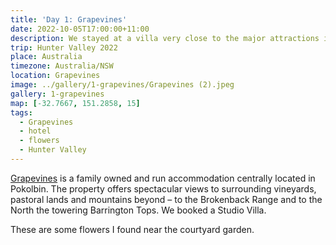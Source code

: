 ```yaml
---
title: 'Day 1: Grapevines'
date: 2022-10-05T17:00:00+11:00
description: We stayed at a villa very close to the major attractions in Pokolbin.
trip: Hunter Valley 2022
place: Australia
timezone: Australia/NSW
location: Grapevines
image: ../gallery/1-grapevines/Grapevines (2).jpeg
gallery: 1-grapevines
map: [-32.7667, 151.2858, 15]
tags:
  - Grapevines
  - hotel
  - flowers
  - Hunter Valley
---
```


[Grapevines](https://grapevines.com.au/) is a family owned and run accommodation centrally located in Pokolbin. The property offers spectacular views to surrounding vineyards, pastoral lands and mountains beyond – to the Brokenback Range and to the North the towering Barrington Tops. We booked a Studio Villa.

These are some flowers I found near the courtyard garden.
